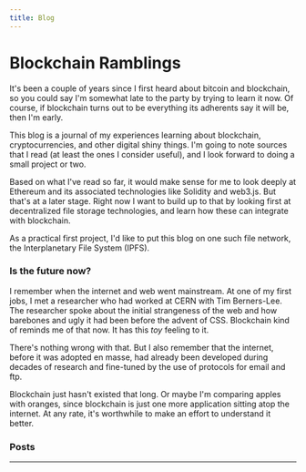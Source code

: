 ```yaml
---
title: Blog
---
```



# Blockchain Ramblings

It's been a couple of years since I first heard about bitcoin and blockchain, so you could say I'm somewhat late to the party by trying to learn it now. Of course, if blockchain turns out to be everything its adherents say it will be, then I'm early.

This blog is a journal of my experiences learning about blockchain, cryptocurrencies, and other digital shiny things. I'm going to note sources that I read (at least the ones I consider useful), and I look forward to doing a small project or two.

Based on what I've read so far, it would make sense for me to look deeply at Ethereum and its associated technologies like Solidity and web3.js. But that's at a later stage. Right now I want to build up to that by looking first at decentralized file storage technologies, and learn how these can integrate with blockchain.

As a practical first project, I'd like to put this blog on one such file network, the Interplanetary File System (IPFS).

### Is the future now?

I remember when the internet and web went mainstream. At one of my first jobs, I met a researcher who had worked at CERN with Tim Berners-Lee. The researcher spoke about the initial strangeness of the web and how barebones and ugly it had been before the advent of CSS. Blockchain kind of reminds me of that now. It has this _toy_ feeling to it.

There's nothing wrong with that. But I also remember that the internet, before it was adopted en masse, had already been developed during decades of research and fine-tuned by the use of protocols for email and ftp.

Blockchain just hasn't existed that long. Or maybe I'm comparing apples with oranges, since blockchain is just one more application sitting atop the internet. At any rate, it's worthwhile to make an effort to understand it better.

### Posts

<hr/>
